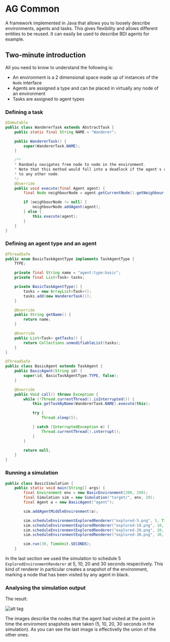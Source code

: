 # AG Common

A framework implemented in Java that allows you to loosely describe environments, agents and tasks. This gives 
flexibility and allows different entities to be reused. It can easily be used to describe BDI agents for example.

## Two-minute introduction
All you need to know to understand the following is:

* An environment is a 2 dimensional space made up of instances of the `Node` interface
* Agents are assigned a type and can be placed in virtually any node of an environment
* Tasks are assigned to agent types


### Defining a task
```Java
@Immutable
public class WandererTask extends AbstractTask {
    public static final String NAME = "Wanderer";

    public WandererTask() {
        super(WandererTask.NAME);
    }

    /**
    * Randomly navigates from node to node in the environment.
    * Note that this method would fall into a deadlock if the agent's current node is not connected 
    * to any other node.
    */
    @Override
    public void execute(final Agent agent) {
        final Node neighbourNode = agent.getCurrentNode().getNeighbour(Direction.getRandomDirection());

        if (neighbourNode != null) {
            neighbourNode.addAgent(agent);
        } else {
            this.execute(agent);
        }
    }
}
```

### Defining an agent type and an agent

```Java
@ThreadSafe
public enum BasicTaskAgentType implements TaskAgentType {
    TYPE;

    private final String name = "agent:type:basic";
    private final List<Task> tasks;

    private BasicTaskAgentType() {
        tasks = new ArrayList<Task>();
        tasks.add(new WandererTask());
    }

    @Override
    public String getName() {
        return name;
    }

    @Override
    public List<Task> getTasks() {
        return Collections.unmodifiableList(tasks);
    }
}
```

```Java
@ThreadSafe
public class BasicAgent extends TaskAgent {
    public BasicAgent(String id) {
        super(id, BasicTaskAgentType.TYPE, false);
    }

    @Override
    public Void call() throws Exception {
        while (!Thread.currentThread().isInterrupted()) {
            this.getTaskByName(WandererTask.NAME).execute(this);

            try {
                Thread.sleep(5);

            } catch (InterruptedException e) {
                Thread.currentThread().interrupt();
            }
        }

        return null;
    }
}
```

### Running a simulation

```Java
public class BasicSimulation {
    public static void main(String[] args) {
        final Environment env = new BasicEnvironment(200, 200);
        final Simulation sim = new Simulation("target/", env, 20);
        final Agent a = new BasicAgent("agent");

        sim.addAgentMiddleEnvironment(a);

        sim.scheduleEnvironmentExploredRenderer("explored-5.png", 5, TimeUnit.SECONDS);
        sim.scheduleEnvironmentExploredRenderer("explored-10.png", 10, TimeUnit.SECONDS);
        sim.scheduleEnvironmentExploredRenderer("explored-20.png", 20, TimeUnit.SECONDS);
        sim.scheduleEnvironmentExploredRenderer("explored-30.png", 30, TimeUnit.SECONDS);

        sim.run(30, TimeUnit.SECONDS);
    }
```
In the last section we used the simulation to schedule 5 `ExploredEnvironmentRenderer` at 5, 10, 20
and 30 seconds respectively. This kind of renderer in particular creates a snapshot of the
environment, marking a node that has been visited by any agent in black.

### Analysing the simulation output

The result:

![alt tag](http://luizfilipe.com/ag/two-minute-results.jpg)

The images describe the nodes that the agent had visited at the point in time the enviroment snapshots were taken (5, 10, 20, 30 seconds in the simulation). As you can see the last image is effectivelly the union of the other ones.
